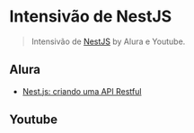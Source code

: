 # Intensivão de NestJS

> Intensivão de [NestJS](https://nestjs.com/) by Alura e Youtube.

## Alura

- [Nest.js: criando uma API Restful](https://cursos.alura.com.br/course/nestjs-criando-api-resftul)

## Youtube
